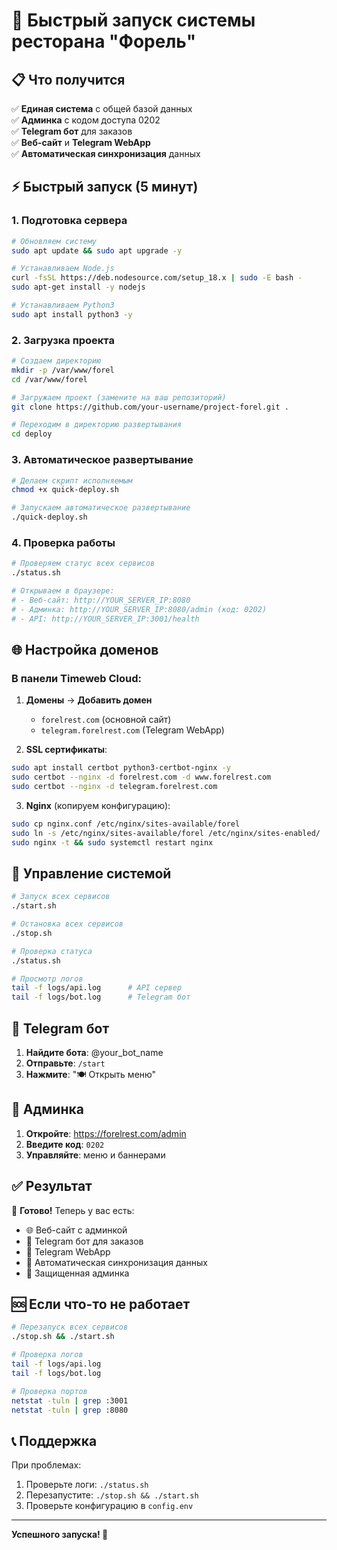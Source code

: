 # 🚀 Быстрый запуск системы ресторана "Форель"

## 📋 Что получится

✅ **Единая система** с общей базой данных  
✅ **Админка** с кодом доступа 0202  
✅ **Telegram бот** для заказов  
✅ **Веб-сайт** и **Telegram WebApp**  
✅ **Автоматическая синхронизация** данных  

## ⚡ Быстрый запуск (5 минут)

### 1. Подготовка сервера
```bash
# Обновляем систему
sudo apt update && sudo apt upgrade -y

# Устанавливаем Node.js
curl -fsSL https://deb.nodesource.com/setup_18.x | sudo -E bash -
sudo apt-get install -y nodejs

# Устанавливаем Python3
sudo apt install python3 -y
```

### 2. Загрузка проекта
```bash
# Создаем директорию
mkdir -p /var/www/forel
cd /var/www/forel

# Загружаем проект (замените на ваш репозиторий)
git clone https://github.com/your-username/project-forel.git .

# Переходим в директорию развертывания
cd deploy
```

### 3. Автоматическое развертывание
```bash
# Делаем скрипт исполняемым
chmod +x quick-deploy.sh

# Запускаем автоматическое развертывание
./quick-deploy.sh
```

### 4. Проверка работы
```bash
# Проверяем статус всех сервисов
./status.sh

# Открываем в браузере:
# - Веб-сайт: http://YOUR_SERVER_IP:8080
# - Админка: http://YOUR_SERVER_IP:8080/admin (код: 0202)
# - API: http://YOUR_SERVER_IP:3001/health
```

## 🌐 Настройка доменов

### В панели Timeweb Cloud:
1. **Домены** → **Добавить домен**
   - `forelrest.com` (основной сайт)
   - `telegram.forelrest.com` (Telegram WebApp)

2. **SSL сертификаты**:
```bash
sudo apt install certbot python3-certbot-nginx -y
sudo certbot --nginx -d forelrest.com -d www.forelrest.com
sudo certbot --nginx -d telegram.forelrest.com
```

3. **Nginx** (копируем конфигурацию):
```bash
sudo cp nginx.conf /etc/nginx/sites-available/forel
sudo ln -s /etc/nginx/sites-available/forel /etc/nginx/sites-enabled/
sudo nginx -t && sudo systemctl restart nginx
```

## 🔧 Управление системой

```bash
# Запуск всех сервисов
./start.sh

# Остановка всех сервисов  
./stop.sh

# Проверка статуса
./status.sh

# Просмотр логов
tail -f logs/api.log      # API сервер
tail -f logs/bot.log      # Telegram бот
```

## 📱 Telegram бот

1. **Найдите бота**: @your_bot_name
2. **Отправьте**: `/start`
3. **Нажмите**: "🍽 Открыть меню"

## 🔐 Админка

1. **Откройте**: https://forelrest.com/admin
2. **Введите код**: `0202`
3. **Управляйте**: меню и баннерами

## ✅ Результат

🎉 **Готово!** Теперь у вас есть:
- 🌐 Веб-сайт с админкой
- 🤖 Telegram бот для заказов  
- 📱 Telegram WebApp
- 🔄 Автоматическая синхронизация данных
- 🔐 Защищенная админка

## 🆘 Если что-то не работает

```bash
# Перезапуск всех сервисов
./stop.sh && ./start.sh

# Проверка логов
tail -f logs/api.log
tail -f logs/bot.log

# Проверка портов
netstat -tuln | grep :3001
netstat -tuln | grep :8080
```

## 📞 Поддержка

При проблемах:
1. Проверьте логи: `./status.sh`
2. Перезапустите: `./stop.sh && ./start.sh`  
3. Проверьте конфигурацию в `config.env`

---

**Успешного запуска! 🚀**
